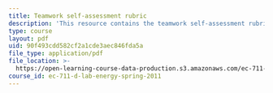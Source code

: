 ```yaml
---
title: Teamwork self-assessment rubric
description: 'This resource contains the teamwork self-assessment rubric. '
type: course
layout: pdf
uid: 90f493cdd582cf2a1cde3aec846fda5a
file_type: application/pdf
file_location: >-
  https://open-learning-course-data-production.s3.amazonaws.com/ec-711-d-lab-energy-spring-2011/90f493cdd582cf2a1cde3aec846fda5a_MITEC_711S11_proj_teamass.pdf
course_id: ec-711-d-lab-energy-spring-2011
---
```

